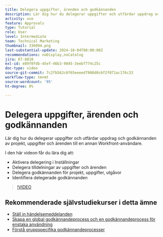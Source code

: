 ```yaml
---
title: Delegera uppgifter, ärenden och godkännanden
description: Lär dig hur du delegerar uppgifter och utfärdar uppdrag och godkännanden av projekt, uppgifter och ärenden till en annan Workfront-användare.
activity: use
feature: Approvals
type: Tutorial
role: User
level: Intermediate
team: Technical Marketing
thumbnail: 336094.png
last-substantial-update: 2024-10-04T00:00:00Z
recommendations: noDisplay,noCatalog
jira: KT-8810
exl-id: e89f0fdb-45ef-46b3-9845-3eebf774c25c
doc-type: video
source-git-commit: 7c2fb562c6f65eeeed7908d0c6f2f071ac176c33
workflow-type: tm+mt
source-wordcount: '95'
ht-degree: 0%

---
```


# Delegera uppgifter, ärenden och godkännanden

Lär dig hur du delegerar uppgifter och utfärdar uppdrag och godkännanden av projekt, uppgifter och ärenden till en annan Workfront-användare.

I den här videon får du lära dig att:

* Aktivera delegering i Inställningar
* Delegera tilldelningar av uppgifter och ärenden
* Delegera godkännanden för projekt, uppgifter, utgåvor
* Identifiera delegerade godkännanden

>[!VIDEO](https://video.tv.adobe.com/v/336094/?quality=12&learn=on)

## Rekommenderade självstudiekurser i detta ämne

* [Ställ in händelsemeddelanden](/help/administration-and-setup/email-and-in-app-notifications/admin-set-up-event-notifications.md)
* [Skapa en global godkännandeprocess och en godkännandeprocess för enstaka användning](/help/manage-work/approval-processes-and-milestone-paths/create-a-single-use-approval-process.md)
* [Förstå gruppspecifika godkännandeprocesser](/help/administration-and-setup/approval-processes-and-milestone-paths/group-specific-approval-processes.md)


